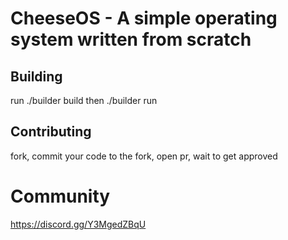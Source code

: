 # CheeseOS - A simple operating system written from scratch

## Building 
run ./builder build
then ./builder run



## Contributing 
fork, commit your code to the fork, open pr, wait to get approved

# Community
https://discord.gg/Y3MgedZBqU
